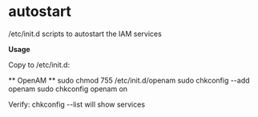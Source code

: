 # autostart
/etc/init.d scripts to autostart the IAM services

**Usage**

Copy to /etc/init.d:

** OpenAM **
sudo chmod 755 /etc/init.d/openam
sudo chkconfig --add openam
sudo chkconfig openam on

Verify:
chkconfig --list will show services
